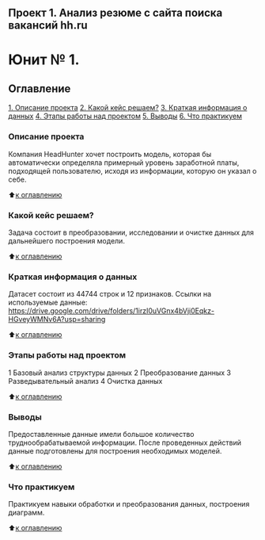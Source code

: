 ## Проект 1. Анализ резюме с сайта поиска вакансий hh.ru
# Юнит № 1. 
## Оглавление
[1. Описание проекта](https://github.com/s1454/sf_data_science/blob/main/proj1/Readme.md#описание-проекта) 
[2. Какой кейс решаем?](https://github.com/s1454/sf_data_science/blob/main/proj1/Readme.md#какой-кейс-решаем) 
[3. Краткая информация о данных](https://github.com/s1454/sf_data_science/blob/main/proj1/Readme.md#краткая-информация-о-данных) 
[4. Этапы работы над проектом](https://github.com/s1454/sf_data_science/blob/main/proj1/Readme.md#этапы-работы-над-проектом)
[5. Выводы](https://github.com/s1454/sf_data_science/blob/main/proj1/Readme.md)
[6. Что практикуем](https://github.com/s1454/sf_data_science/blob/main/proj1/Readme.md)
 
###   Описание проекта
Компания HeadHunter хочет построить модель, которая бы автоматически определяла примерный уровень заработной платы, подходящей пользователю, исходя из информации, которую он указал о себе. 

:arrow_up:[к оглавлению](https://github.com/s1454/sf_data_science/blob/main/proj1/Readme.md)

### Какой кейс решаем?
Задача состоит в преобразовании, исследовании и очистке данных для дальнейшего 
построения модели.

:arrow_up:[к оглавлению](https://github.com/s1454/sf_data_science/blob/main/proj1/Readme.md)

### Краткая информация о данных
Датасет состоит из 44744 строк и 12 признаков.
Ссылки на используемые данные:
https://drive.google.com/drive/folders/1irzI0uVGnx4bVji0Eqkz-HGveyWMNv6A?usp=sharing

:arrow_up:[к оглавлению](https://github.com/s1454/sf_data_science/blob/main/proj1/Readme.md)

### Этапы работы над проектом
1 Базовый анализ структуры данных
2 Преобразование данных
3 Разведывательный анализ
4 Очистка данных

:arrow_up:[к оглавлению](https://github.com/s1454/sf_data_science/blob/main/proj1/Readme.md)

### Выводы
Предоставленные данные имели большое количество труднообрабатываемой информации. После проведенных действий данные подготовлены для построения необходимых моделей.

:arrow_up:[к оглавлению](https://github.com/s1454/sf_data_science/blob/main/proj1/Readme.md)

### Что практикуем
Практикуем навыки обработки и преобразования данных, построения диаграмм.

:arrow_up:[к оглавлению](https://github.com/s1454/sf_data_science/blob/main/proj1/Readme.md)
